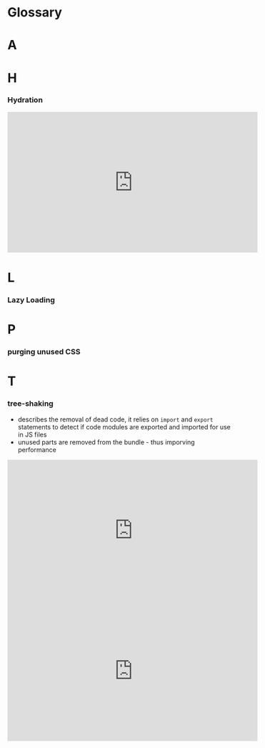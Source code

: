 # Glossary

# A

# H

### Hydration

<iframe width="560" height="315" src="https://www.youtube.com/embed/R-BKadZWYnQ?si=sA4q0GzXxkjSXCYC" title="YouTube video player" frameborder="0" allow="accelerometer; autoplay; clipboard-write; encrypted-media; gyroscope; picture-in-picture; web-share" allowfullscreen></iframe>

# L

### Lazy Loading

# P

### purging unused CSS

# T

### tree-shaking

- describes the removal of dead code, it relies on `import` and `export` statements to detect if code modules are exported and imported for use in JS files
- unused parts are removed from the bundle - thus imporving performance

<iframe width="560" height="315" src="https://www.youtube.com/embed/QJdVUOqnceA?si=T4LsiB2_8l47Qro-" title="YouTube video player" frameborder="0" allow="accelerometer; autoplay; clipboard-write; encrypted-media; gyroscope; picture-in-picture; web-share" allowfullscreen></iframe>

<iframe width="560" height="315" src="https://www.youtube.com/embed/MUSoj2JcD4A?si=4_j4uoQaLOarwT9Y" title="YouTube video player" frameborder="0" allow="accelerometer; autoplay; clipboard-write; encrypted-media; gyroscope; picture-in-picture; web-share" allowfullscreen></iframe>
